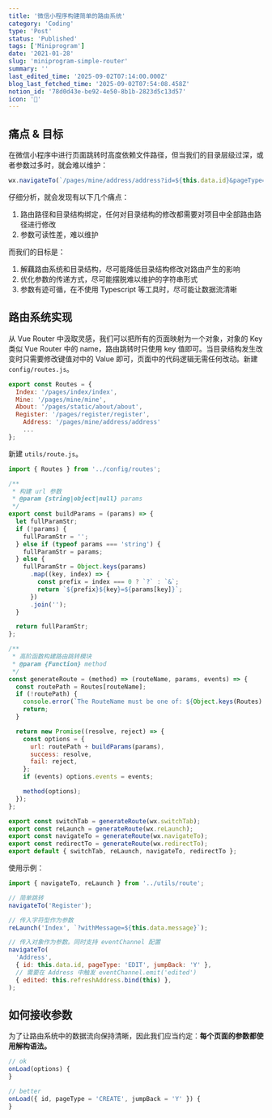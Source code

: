 ```yaml
---
title: '微信小程序构建简单的路由系统'
category: 'Coding'
type: 'Post'
status: 'Published'
tags: ['Miniprogram']
date: '2021-01-28'
slug: 'miniprogram-simple-router'
summary: ''
last_edited_time: '2025-09-02T07:14:00.000Z'
blog_last_fetched_time: '2025-09-02T07:54:08.458Z'
notion_id: '78d0d43e-be92-4e50-8b1b-2823d5c13d57'
icon: '🥈'
---
```


## 痛点 & 目标

在微信小程序中进行页面跳转时高度依赖文件路径，但当我们的目录层级过深，或者参数过多时，就会难以维护：

```javascript
wx.navigateTo(`/pages/mine/address/address?id=${this.data.id}&pageType=EDIT&jumpBack=Y`);
```

仔细分析，就会发现有以下几个痛点：

1. 路由路径和目录结构绑定，任何对目录结构的修改都需要对项目中全部路由路径进行修改
2. 参数可读性差，难以维护

而我们的目标是：

1. 解藕路由系统和目录结构，尽可能降低目录结构修改对路由产生的影响
2. 优化参数的传递方式，尽可能摆脱难以维护的字符串形式
3. 参数有迹可循，在不使用 Typescript 等工具时，尽可能让数据流清晰

## 路由系统实现

从 Vue Router 中汲取灵感，我们可以把所有的页面映射为一个对象，对象的 Key 类似 Vue Router 中的 name，路由跳转时只使用 key 值即可。当目录结构发生改变时只需要修改键值对中的 Value 即可，页面中的代码逻辑无需任何改动。新建 `config/routes.js`。

```javascript
export const Routes = {
  Index: '/pages/index/index',
  Mine: '/pages/mine/mine',
  About: '/pages/static/about/about',
  Register: '/pages/register/register',
	Address: '/pages/mine/address/address'
	...
};
```

新建 `utils/route.js`。

```javascript
import { Routes } from '../config/routes';

/**
 * 构建 url 参数
 * @param {string|object|null} params
 */
export const buildParams = (params) => {
  let fullParamStr;
  if (!params) {
    fullParamStr = '';
  } else if (typeof params === 'string') {
    fullParamStr = params;
  } else {
    fullParamStr = Object.keys(params)
      .map((key, index) => {
        const prefix = index === 0 ? `?` : `&`;
        return `${prefix}${key}=${params[key]}`;
      })
      .join('');
  }

  return fullParamStr;
};

/**
 * 高阶函数构建路由跳转模块
 * @param {Function} method
 */
const generateRoute = (method) => (routeName, params, events) => {
  const routePath = Routes[routeName];
  if (!routePath) {
    console.error(`The RouteName must be one of: ${Object.keys(Routes).join(', ')}`);
    return;
  }

  return new Promise((resolve, reject) => {
    const options = {
      url: routePath + buildParams(params),
      success: resolve,
      fail: reject,
    };
    if (events) options.events = events;

    method(options);
  });
};

export const switchTab = generateRoute(wx.switchTab);
export const reLaunch = generateRoute(wx.reLaunch);
export const navigateTo = generateRoute(wx.navigateTo);
export const redirectTo = generateRoute(wx.redirectTo);
export default { switchTab, reLaunch, navigateTo, redirectTo };
```

使用示例：

```javascript
import { navigateTo, reLaunch } from '../utils/route';

// 简单跳转
navigateTo('Register');

// 传入字符型作为参数
reLaunch('Index', `?withMessage=${this.data.message}`);

// 传入对象作为参数。同时支持 eventChannel 配置
navigateTo(
  'Address',
  { id: this.data.id, pageType: 'EDIT', jumpBack: 'Y' },
  // 需要在 Address 中触发 eventChannel.emit('edited')
  { edited: this.refreshAddress.bind(this) },
);
```

## 如何接收参数

为了让路由系统中的数据流向保持清晰，因此我们应当约定：**每个页面的参数都使用解构语法。**

```javascript
// ok
onLoad(options) {
}

// better
onLoad({ id, pageType = 'CREATE', jumpBack = 'Y' }) {
}
```
